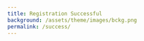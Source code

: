 ```yaml
---
title: Registration Successful
background: /assets/theme/images/bckg.png
permalink: /success/
---
```



